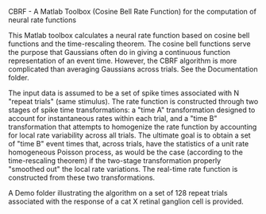 CBRF - A Matlab Toolbox (Cosine Bell Rate Function) for the computation of neural rate functions

This Matlab toolbox calculates a neural rate function based on cosine bell functions and the time-rescaling theorem.
The cosine bell functions serve the purpose that Gaussians often do in giving a continuous function representation of
an event time. However, the CBRF algorithm is more complicated than averaging Gaussians across trials.  See the 
Documentation folder.

The input data is assumed to be a set of spike times associated with N "repeat trials" (same stimulus).  The rate function
is constructed through two stages of spike time transformations:  a "time A" transformation designed to account for 
instantaneous rates within each trial, and a "time B" transformation that attempts to homogenize the rate function by
accounting for local rate variability across all trials.  The ultimate goal is to obtain a set of "time B" event times 
that, across trials, have the statistics of a unit rate homogeneous Poisson process, as would be the case (according to
the time-rescaling theorem) if the two-stage transformation properly "smoothed out" the local rate variations.  The 
real-time rate function is constructed from these two transformations.

A Demo folder illustrating the algorithm on a set of 128 repeat trials associated with the response of a cat X retinal 
ganglion cell is provided.

